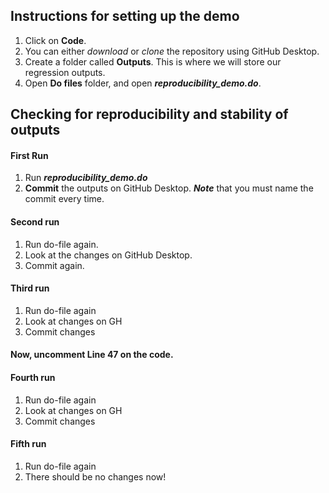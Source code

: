 ## Instructions for setting up the demo
1. Click on **Code**.
2. You can either *download* or *clone* the repository using GitHub Desktop.
3. Create a folder called **Outputs**. This is where we will store our regression outputs.
4. Open **Do files** folder, and open ***reproducibility_demo.do***.

## Checking for reproducibility and stability of outputs
#### First Run 
1. Run ***reproducibility_demo.do***
2. **Commit** the outputs on GitHub Desktop. ***Note*** that you must name the commit every time.
#### Second run 
 1. Run do-file again.
 2. Look at the changes on GitHub Desktop.
 3. Commit again.
#### Third run
 1. Run do-file again
 2. Look at changes on GH
 3. Commit changes

#### Now, uncomment Line 47 on the code.

#### Fourth run
1. Run do-file again
2. Look at changes on GH
3. Commit changes

#### Fifth run
1. Run do-file again
2. There should be no changes now!
